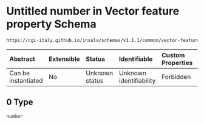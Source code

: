 # Untitled number in Vector feature property Schema

```txt
https://cgi-italy.github.io/insula/schemas/v1.1.1/common/vector-feature-property.schema.json#/examples/0
```



| Abstract            | Extensible | Status         | Identifiable            | Custom Properties | Additional Properties | Access Restrictions | Defined In                                                                                                         |
| :------------------ | :--------- | :------------- | :---------------------- | :---------------- | :-------------------- | :------------------ | :----------------------------------------------------------------------------------------------------------------- |
| Can be instantiated | No         | Unknown status | Unknown identifiability | Forbidden         | Allowed               | none                | [vector-feature-property.schema.json\*](schemas/common/vector-feature-property.schema.json) |

## 0 Type

`number`
